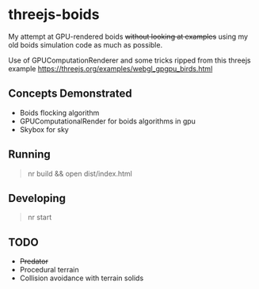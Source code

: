 # threejs-boids

My attempt at GPU-rendered boids <strike>without looking at examples</strike>
using my old boids simulation code as much as possible.

Use of GPUComputationRenderer and some tricks ripped from this threejs example
https://threejs.org/examples/webgl_gpgpu_birds.html

## Concepts Demonstrated

  - Boids flocking algorithm
  - GPUComputationalRender for boids algorithms in gpu
  - Skybox for sky

## Running

> nr build && open dist/index.html

## Developing

> nr start

## TODO

  - <strike>Predator</strike>
  - Procedural terrain
  - Collision avoidance with terrain solids

